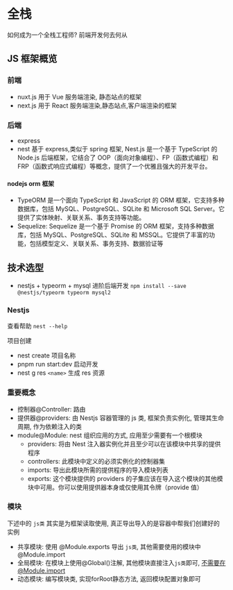 # 全栈

如何成为一个全栈工程师? 前端开发何去何从

## JS 框架概览

### 前端

- nuxt.js 用于 Vue 服务端渲染, 静态站点的框架
- next.js 用于 React 服务端渲染,静态站点,客户端渲染的框架

### 后端

- express
- nest 基于 express,类似于 spring 框架, Nest.js 是一个基于 TypeScript 的 Node.js 后端框架，它结合了 OOP（面向对象编程）、FP（函数式编程）和 FRP（函数式响应式编程）等概念，提供了一个优雅且强大的开发平台。

#### nodejs orm 框架

- TypeORM 是一个面向 TypeScript 和 JavaScript 的 ORM 框架，它支持多种数据库，包括 MySQL、PostgreSQL、SQLite 和 Microsoft SQL Server。它提供了实体映射、关联关系、事务支持等功能。
- Sequelize: Sequelize 是一个基于 Promise 的 ORM 框架，支持多种数据库，包括 MySQL、PostgreSQL、SQLite 和 MSSQL。它提供了丰富的功能，包括模型定义、关联关系、事务支持、数据验证等

## 技术选型

- nestjs + typeorm + mysql 进阶后端开发 `npm install --save @nestjs/typeorm typeorm mysql2`

### Nestjs

查看帮助 `nest --help`

项目创建

- nest create 项目名称
- pnpm run start:dev 启动开发
- nest g res `<name>` 生成 res 资源

### 重要概念

- 控制器@Controller: 路由
- 提供器@providers: 由 Nestjs 容器管理的 js 类, 框架负责实例化, 管理其生命周期, 作为依赖注入的类
- module@Module: nest 组织应用的方式, 应用至少需要有一个根模块
  - providers: 将由 Nest 注入器实例化并且至少可以在该模块中共享的提供程序
  - controllers: 此模块中定义的必须实例化的控制器集
  - imports: 导出此模块所需的提供程序的导入模块列表
  - exports: 这个模块提供的 providers 的子集应该在导入这个模块的其他模块中可用。你可以使用提供器本身或仅使用其令牌（provide 值）

### 模块

下述中的 `js类` 其实是为框架读取使用, 真正导出导入的是容器中帮我们创建好的实例

- 共享模块: 使用 @Module.exports 导出 `js类`, 其他需要使用的模块中 @Module.import
- 全局模块: 在模块上使用@Global()注解, 其他模块直接注入`js类`即可, 不需要在@Module.import
- 动态模块: 编写模块类, 实现forRoot静态方法, 返回模块配置对象即可
